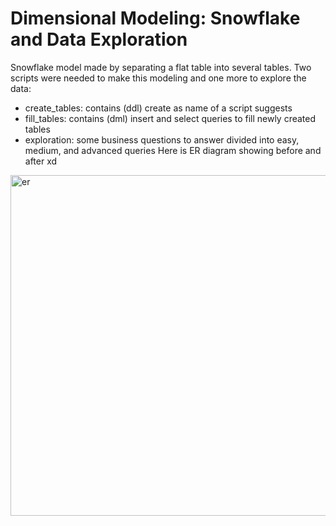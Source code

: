 # Dimensional Modeling: Snowflake and Data Exploration

Snowflake model made by separating a flat table into several tables. Two scripts were needed to make this modeling and one more to explore the data: 
- create_tables: contains (ddl) create as name of a script suggests
- fill_tables: contains (dml) insert and select queries to fill newly created tables
- exploration: some business questions to answer divided into easy, medium, and advanced queries
Here is ER diagram showing before and after xd
<img width="545" alt="er" src="https://github.com/user-attachments/assets/f1d365d2-fca6-4df4-9965-fecc8139b74d">
